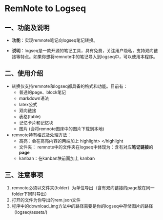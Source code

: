 # RemNote to Logseq

## 一、功能及说明

* **功能**：实现remnote笔记向logseq笔记转换。

* **说明**：logseq是一款开源的笔记工具，具有免费，关注用户隐私，支持双向链接等特点。如果你想将remnote中的笔记导入到logseq中，可以使用本程序。

## 二、使用介绍

* 转换仅支持remnote和logseq都具备的格式和功能。目前有：
  * 普通的page、block笔记
  * markdown语法
  * latex公式
  * 双向链接
  * 表格(table)
  * 记忆卡片和记忆块
  * 图片 (会将remnote图床中的图片下载到本地)
* remnote特有格式及处理方法：
  * 高亮：会在高亮内容的两端加上 highlight> </highlight
  * 文件夹： remnote中的文件夹在logseq中体现为：含有对应**笔记链接**的**page**
  * kanban：在kanban块前面加上 kanban

## 三、注意事项

1. remnote必须以文件夹(folder）为单位导出（含有双向链接的page放在同一folder下同时导出）
1. 打开的文件为你导出的rem.json文件
1. 程序中的download_img方法中的路径需要是你的logseq中存储图片的路径（logseq/assets/)